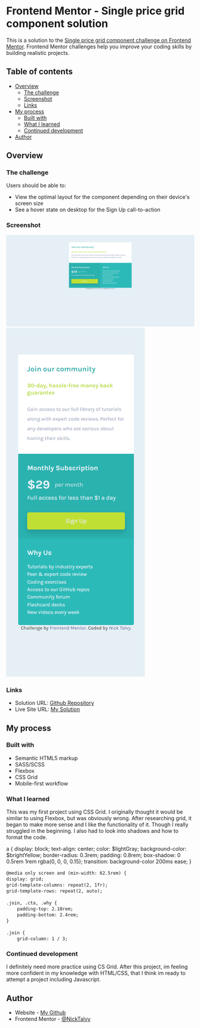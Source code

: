# Frontend Mentor - Single price grid component solution

This is a solution to the [Single price grid component challenge on Frontend Mentor](https://www.frontendmentor.io/challenges/single-price-grid-component-5ce41129d0ff452fec5abbbc). Frontend Mentor challenges help you improve your coding skills by building realistic projects. 

## Table of contents

- [Overview](#overview)
  - [The challenge](#the-challenge)
  - [Screenshot](#screenshot)
  - [Links](#links)
- [My process](#my-process)
  - [Built with](#built-with)
  - [What I learned](#what-i-learned)
  - [Continued development](#continued-development)
- [Author](#author)

## Overview

### The challenge

Users should be able to:

- View the optimal layout for the component depending on their device's screen size
- See a hover state on desktop for the Sign Up call-to-action

### Screenshot

![](./images/Screenshot%20(5).png)
![](./images/Screenshot%20(6).png)

### Links

- Solution URL: [Github Repository](https://github.com/NickTalvy/single-price-grid-component-master)
- Live Site URL: [My Solution](https://nicktalvy.github.io/single-price-grid-component-master/)

## My process

### Built with

- Semantic HTML5 markup
- SASS/SCSS
- Flexbox
- CSS Grid
- Mobile-first workflow

### What I learned

This was my first project using CSS Grid. I originally thought it would be similar to using Flexbox, but was obviously wrong. After researching grid, it began to make more sense and I like the functionality of it. Though I really struggled in the beginning. I also had to look into shadows and how to format the code. 

a {
        display: block;
        text-align: center;
        color: $lightGray;
        background-color: $brightYellow;
        border-radius: 0.3rem;
        padding: 0.8rem;
        box-shadow: 0 0.5rem 1rem rgba(0, 0, 0, 0.15);
        transition: background-color 200ms ease;
    }

    @media only screen and (min-width: 62.5rem) {
    display: grid;
    grid-template-columns: repeat(2, 1fr);
    grid-template-rows: repeat(2, auto);

    .join, .cta, .why {
        padding-top: 2.18rem;
        padding-bottom: 2.4rem;
    }

    .join {
        grid-column: 1 / 3;

### Continued development

I definitely need more practice using CS Grid. After this project, im feeling more confident in my knowledge with HTML/CSS, that I think im ready to attempt a project including Javascript. 

## Author

- Website - [My Github](https://github.com/NickTalvy)
- Frontend Mentor - [@NickTalvy](https://www.frontendmentor.io/profile/NickTalvy)